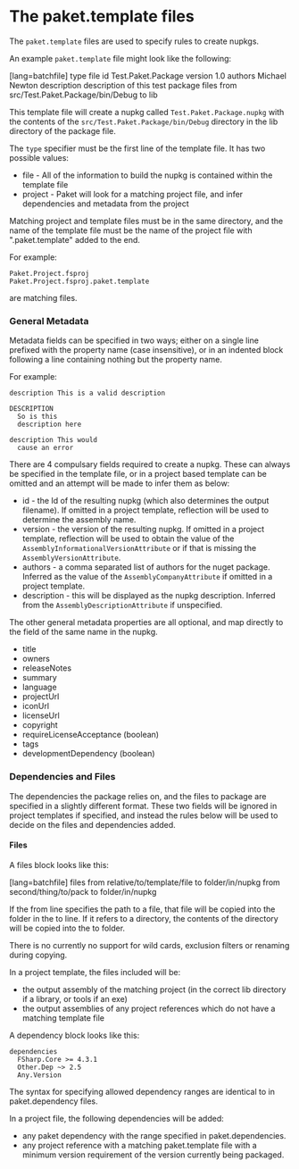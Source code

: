 # The paket.template files

The `paket.template` files are used to specify rules to create nupkgs.

An example `paket.template` file might look like the following:

  [lang=batchfile]
	type file
	id Test.Paket.Package
	version 1.0
	authors Michael Newton
	description
		description of this test package
	files
		from src/Test.Paket.Package/bin/Debug
		to lib

This template file will create a nupkg called `Test.Paket.Package.nupkg` with the
contents of the `src/Test.Paket.Package/bin/Debug` directory in the lib directory
of the package file.

The `type` specifier must be the first line of the template file. It has two possible
values:

* file - All of the information to build the nupkg is contained within the template file
* project - Paket will look for a matching project file, and infer dependencies and metadata from the project

Matching project and template files must be in the same directory, and the name of the
template file must be the name of the project file with ".paket.template" added to the end.

For example:

	Paket.Project.fsproj
	Paket.Project.fsproj.paket.template

are matching files.

### General Metadata

Metadata fields can be specified in two ways; either on a single line prefixed with the property
name (case insensitive), or in an indented block following a line containing nothing but the property name.

For example:

	description This is a valid description

	DESCRIPTION
	  So is this
	  description here

	description This would
	  cause an error

There are 4 compulsary fields required to create a nupkg. These can always be specified in the
template file, or in a project based template can be omitted and an attempt will be made to infer
them as below:

* id - the Id of the resulting nupkg (which also determines the output filename). If omitted in a
  project template, reflection will be used to determine the assembly name.
* version - the version of the resulting nupkg. If omitted in a project template, reflection will
  be used to obtain the value of the `AssemblyInformationalVersionAttribute` or if that is missing
  the `AssemblyVersionAttribute`.
* authors - a comma separated list of authors for the nuget package. Inferred as the value of the
  `AssemblyCompanyAttribute` if omitted in a project template.
* description - this will be displayed as the nupkg description. Inferred from the `AssemblyDescriptionAttribute`
  if unspecified.

The other general metadata properties are all optional, and map directly to the field of the same
name in the nupkg.

* title
* owners
* releaseNotes
* summary
* language
* projectUrl
* iconUrl
* licenseUrl
* copyright
* requireLicenseAcceptance (boolean)
* tags
* developmentDependency (boolean)

### Dependencies and Files

The dependencies the package relies on, and the files to package are specified in a slightly different format.
These two fields will be ignored in project templates if specified, and instead the rules below will be used
to decide on the files and dependencies added.

#### Files

A files block looks like this:

  [lang=batchfile]
	files
	  from relative/to/template/file
	  to folder/in/nupkg
	  from second/thing/to/pack
	  to folder/in/nupkg

If the from line specifies the path to a file, that file will be copied into the folder in the to line. If it
refers to a directory, the contents of the directory will be copied into the to folder.

There is no currently no support for wild cards, exclusion filters or renaming during copying.

In a project template, the files included will be:

* the output assembly of the matching project (in the correct lib directory if a library, or tools if an exe)
* the output assemblies of any project references which do not have a matching template file

A dependency block looks like this:

	dependencies
	  FSharp.Core >= 4.3.1
	  Other.Dep ~> 2.5
	  Any.Version

The syntax for specifying allowed dependency ranges are identical to in paket.dependency files.

In a project file, the following dependencies will be added:

* any paket dependency with the range specified in paket.dependencies.
* any project reference with a matching paket.template file with a minimum version requirement of the version currently being packaged.
